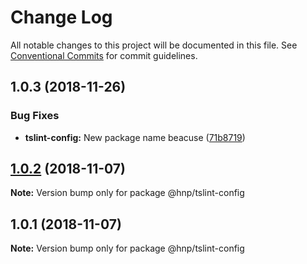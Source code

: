 # Change Log

All notable changes to this project will be documented in this file.
See [Conventional Commits](https://conventionalcommits.org) for commit guidelines.

## 1.0.3 (2018-11-26)

### Bug Fixes

-   **tslint-config:** New package name beacuse ([71b8719](https://github.com/MechanicalHuman/hnp-utilities/commit/71b8719))

## [1.0.2](https://github.com/MechanicalHuman/hnp-utilities/compare/@hnp/tslint-config@1.0.1...@hnp/tslint-config@1.0.2) (2018-11-07)

**Note:** Version bump only for package @hnp/tslint-config

## 1.0.1 (2018-11-07)

**Note:** Version bump only for package @hnp/tslint-config
